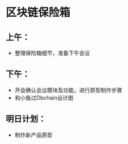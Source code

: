 # 区块链保险箱



## 上午：

- 整理保险箱细节，准备下午会议


## 下午：

- 开会确认会议模块及功能，进行原型制作步骤
- 和小鱼过Dbchain设计图


## 明日计划：

- 制作新产品原型

